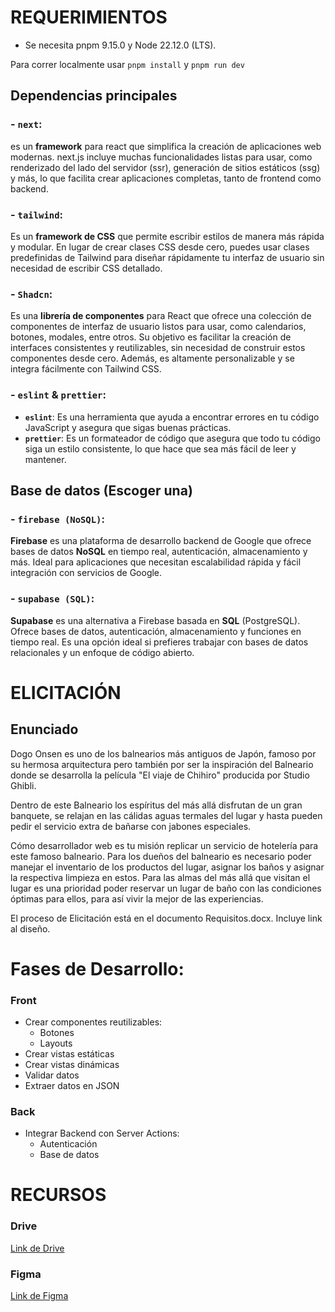 # REQUERIMIENTOS

- Se necesita pnpm 9.15.0 y Node 22.12.0 (LTS).

Para correr localmente usar `pnpm install` y `pnpm run dev`

## Dependencias principales

### - `next`:

es un **framework** para react que simplifica la creación de aplicaciones web modernas. next.js incluye muchas funcionalidades listas para usar, como renderizado del lado del servidor (ssr), generación de sitios estáticos (ssg) y más, lo que facilita crear aplicaciones completas, tanto de frontend como backend.

### - `tailwind`:

Es un **framework de CSS** que permite escribir estilos de manera más rápida y modular. En lugar de crear clases CSS desde cero, puedes usar clases predefinidas de Tailwind para diseñar rápidamente tu interfaz de usuario sin necesidad de escribir CSS detallado.

### - `Shadcn`:

Es una **librería de componentes** para React que ofrece una colección de componentes de interfaz de usuario listos para usar, como calendarios, botones, modales, entre otros. Su objetivo es facilitar la creación de interfaces consistentes y reutilizables, sin necesidad de construir estos componentes desde cero. Además, es altamente personalizable y se integra fácilmente con Tailwind CSS.

### - `eslint` & `prettier`:

- **`eslint`**: Es una herramienta que ayuda a encontrar errores en tu código JavaScript y asegura que sigas buenas prácticas.
- **`prettier`**: Es un formateador de código que asegura que todo tu código siga un estilo consistente, lo que hace que sea más fácil de leer y mantener.

## Base de datos (Escoger una)

### - `firebase (NoSQL)`:

**Firebase** es una plataforma de desarrollo backend de Google que ofrece bases de datos **NoSQL** en tiempo real, autenticación, almacenamiento y más. Ideal para aplicaciones que necesitan escalabilidad rápida y fácil integración con servicios de Google.

### - `supabase (SQL)`:

**Supabase** es una alternativa a Firebase basada en **SQL** (PostgreSQL). Ofrece bases de datos, autenticación, almacenamiento y funciones en tiempo real. Es una opción ideal si prefieres trabajar con bases de datos relacionales y un enfoque de código abierto.

# ELICITACIÓN

## Enunciado

Dogo Onsen es uno de los balnearios más antiguos de Japón, famoso por su hermosa arquitectura pero también por ser la inspiración del Balneario donde se desarrolla la película "El viaje de Chihiro" producida por Studio Ghibli.

Dentro de este Balneario los espíritus del más allá disfrutan de un gran banquete, se relajan en las cálidas aguas termales del lugar y hasta pueden pedir el servicio extra de bañarse con jabones especiales.

Cómo desarrollador web es tu misión replicar un servicio de hotelería para este famoso balneario. Para los dueños del balneario es necesario poder manejar el inventario de los productos del lugar, asignar los baños y asignar la respectiva limpieza en estos. Para las almas del más allá que visitan el lugar es una prioridad poder reservar un lugar de baño con las condiciones óptimas para ellos, para así vivir la mejor de las experiencias.

El proceso de Elicitación está en el documento Requisitos.docx. Incluye link al diseño.

# Fases de Desarrollo:

### Front

- Crear componentes reutilizables:
  - Botones
  - Layouts
- Crear vistas estáticas
- Crear vistas dinámicas
- Validar datos
- Extraer datos en JSON

### Back

- Integrar Backend con Server Actions:
  - Autenticación
  - Base de datos

# RECURSOS

### Drive

[Link de Drive](https://drive.google.com/drive/folders/1cESwxwmal_bX_WRkxD5H4oVLPwAX0utH?usp=drive_link)

### Figma

[Link de Figma](https://www.figma.com/design/SpvcNni6VqLz8TlPPqKX6N/Dogo-Onsen-Mockups?m=auto&t=11pQd1QHvepSuTXR-6)
